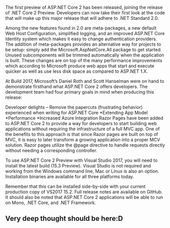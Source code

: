   The first preview of ASP.NET Core 2 has been released, joining the release of .NET Core 2 Preview.  Developers can now take their first look at the code that will make up this major release that will adhere to .NET Standard 2.0.

  Among the new features found in 2.0 are meta-packages, a new default Web Host Configuration, simplified logging, and an improved ASP.NET Core Identity system which makes it easy to change authentication providers.  The addition of meta-packages provides an alternative way for projects to be setup:  simply add the Microsoft.AspNetCore.All package to get started.  Unused subcomponents will be trimmed automatically when the application is built.  These changes are on top of the many performance improvements which according to Microsoft produce web apps that start and execute quicker as well as use less disk space as compared to ASP.NET 1.X.

  At Build 2017, Microsoft’s Daniel Roth and Scott Hanselman were on hand to demonstrate firsthand what ASP.NET Core 2 offers developers.  The development team had four primary goals in mind when producing this release:

  Developer delights – Remove the papercuts (frustrating behavior) experienced when writing for ASP.NET Core
*Extending App Model
*Performance
*Increased Azure Integration
  Razor Pages have been added to ASP.NET Core 2 to provide a way for developers to start building web applications without requiring the infrastructure of a full MVC app.  One of the benefits to this approach is that since Razor pages are built on top of MVC, it is easy to later transform a growing application into a proper MCV solution.  Razor pages utilize the @page directive to handle requests directly without needing a corresponding controller.

  To use ASP.NET Core 2 Preview with Visual Studio 2017, you will need to install the latest build (15.3 Preview).  Visual Studio is not required and working from the Windows command line, Mac or Linux is also an option.  Installation binaries are available for all three platforms today.

  Remember that this can be installed side-by-side with your current production copy of VS2017 15.2.  Full release notes are available on GitHub. It should also be noted that ASP.NET Core 2 applications will be able to run on Mono, .NET Core, and .NET Framework.


## Very deep thought should be here:D

